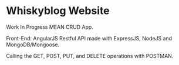 # Whiskyblog Website

Work In Progress
MEAN CRUD App.

Front-End: AngularJS
Restful API made with ExpressJS, NodeJS and MongoDB/Mongoose.

Calling the GET, POST, PUT, and DELETE operations with POSTMAN.
